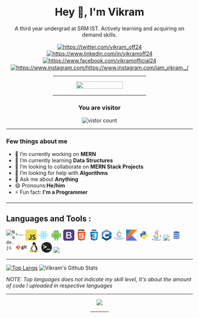 <h1 align="center">Hey 👋, I'm Vikram</h1>
<p align="center">A third year undergrad at SRM IST. Actively learning and acquiring on demand skills.</p>
<p align="center">
<a href="https://twitter.com/vikram_off24" target="blank"><img align="center" src="https://cdn.jsdelivr.net/npm/simple-icons@3.0.1/icons/twitter.svg" alt="https://twitter.com/vikram_off24" height="30" width="30" /></a>
<a href="https://www.linkedin.com/in/vikramoff24" target="blank"><img align="center" src="https://cdn.jsdelivr.net/npm/simple-icons@3.0.1/icons/linkedin.svg" alt="https://www.linkedin.com/in/vikramoff24" height="30" width="30" /></a>
<a href="https://www.facebook.com/vikramofficial24" target="blank"><img align="center" src="https://cdn.jsdelivr.net/npm/simple-icons@3.0.1/icons/facebook.svg" alt="https://www.facebook.com/vikramofficial24" height="30" width="30" /></a>
<a href="https://instagram.com/https://www.instagram.com/iam_vikram._/" target="blank"><img align="center" src="https://cdn.jsdelivr.net/npm/simple-icons@3.0.1/icons/instagram.svg" alt="https://www.instagram.com/https://www.instagram.com/iam_vikram._/" height="30" width="30" /></a>
</p>

<div align="center"><hr width=50% size=1% Align="center"></div>
<div align="center">
  <img src="https://media.giphy.com/media/f3iwJFOVOwuy7K6FFw/giphy.gif" align="center" height=50% width=50%/><hr width=50% size=1% Align="center"></div>

<h3 align="center">You are visitor</h3>
<p align="center"><img src="https://profile-counter.glitch.me/vikramoff24/count.svg" alt="vistor count" height="50" /></p>

<hr>

### Few things about me 

- 🔭 I’m currently working on <b>MERN</b>
- 🌱 I’m currently learning <b>Data Structures</b>
- 👯 I’m looking to collaborate on <b>MERN Stack Projects</b>
- 🤔 I’m looking for help with <b>Algorithms</b>
- 💬 Ask me about <b>Anything</b>
- 😄 Pronouns:<b>He/him</b>
- ⚡ Fun fact: <b>I'm a Programmer</b>

<hr>

## Languages and Tools :


<code><img height="30" src="https://raw.githubusercontent.com/github/explore/80688e429a7d4ef2fca1e82350fe8e3517d3494d/topics/javascript/javascript.png"></code>
<code><img height="30" src="https://raw.githubusercontent.com/github/explore/80688e429a7d4ef2fca1e82350fe8e3517d3494d/topics/react/react.png"></code>
<code><img align="left" alt="Node.js" width="26px" src="https://devicons.github.io/devicon/devicon.git/icons/nodejs/nodejs-original-wordmark.svg" /></code><code><img align="left" alt="MongoDB" width="26px" src="https://raw.githubusercontent.com/github/explore/80688e429a7d4ef2fca1e82350fe8e3517d3494d/topics/mongodb/mongodb.png" /></code><code><img height="30" src="https://raw.githubusercontent.com/github/explore/80688e429a7d4ef2fca1e82350fe8e3517d3494d/topics/android/android.png"></code>
<code><img height="30" src="https://raw.githubusercontent.com/github/explore/80688e429a7d4ef2fca1e82350fe8e3517d3494d/topics/bootstrap/bootstrap.png"></code>
<code><img height="30" src="https://raw.githubusercontent.com/github/explore/80688e429a7d4ef2fca1e82350fe8e3517d3494d/topics/html/html.png"></code>
<code><img height="30" src="https://raw.githubusercontent.com/github/explore/80688e429a7d4ef2fca1e82350fe8e3517d3494d/topics/css/css.png"></code>
<code><img height="30" src="https://raw.githubusercontent.com/github/explore/80688e429a7d4ef2fca1e82350fe8e3517d3494d/topics/cpp/cpp.png"></code>
<code><img height="30" src="https://raw.githubusercontent.com/github/explore/80688e429a7d4ef2fca1e82350fe8e3517d3494d/topics/c/c.png"></code>
<code><img height="30" src="https://raw.githubusercontent.com/github/explore/80688e429a7d4ef2fca1e82350fe8e3517d3494d/topics/kotlin/kotlin.png"></code>
<code><img height="30" src="https://raw.githubusercontent.com/github/explore/80688e429a7d4ef2fca1e82350fe8e3517d3494d/topics/python/python.png"></code>
<code><img height="30" src="https://raw.githubusercontent.com/github/explore/80688e429a7d4ef2fca1e82350fe8e3517d3494d/topics/java/java.png"></code>
<code><img height="30" src="https://sjardo.com/wp-content/uploads/2019/03/2000px-Sass_Logo_Color.svg_-1536x1152.png"></code>
<code><img height="30" src="https://raw.githubusercontent.com/github/explore/80688e429a7d4ef2fca1e82350fe8e3517d3494d/topics/sql/sql.png"></code>
<code><img height="30" src="https://raw.githubusercontent.com/github/explore/80688e429a7d4ef2fca1e82350fe8e3517d3494d/topics/git/git.png"></code>
<code><img height="30" src="https://raw.githubusercontent.com/github/explore/80688e429a7d4ef2fca1e82350fe8e3517d3494d/topics/linux/linux.png"></code>
<code><img height="30" src="https://raw.githubusercontent.com/github/explore/80688e429a7d4ef2fca1e82350fe8e3517d3494d/topics/terminal/terminal.png"></code>
<code><img height="30" src="https://upload.wikimedia.org/wikipedia/commons/2/2d/Visual_Studio_Code_1.18_icon.svg"></code>
<br>

<hr>


[![Top Langs](https://github-readme-stats.vercel.app/api/top-langs/?username=vikramoff24&theme=radical)](https://github.com/vikramoff24/github-readme-stats)
![Vikram's Github Stats](https://github-readme-stats.vercel.app/api?username=vikramoff24&show_icons=true&theme=radical)


*NOTE: Top languages does not indicate my skill level, It's about the amount of code I uploaded in respective languages*

<hr>

<p align="center"><img height="30" src="https://forthebadge.com/images/badges/built-with-love.svg"/></p>
<div align="center"><hr width=10% size=1% Align="center"></div>


